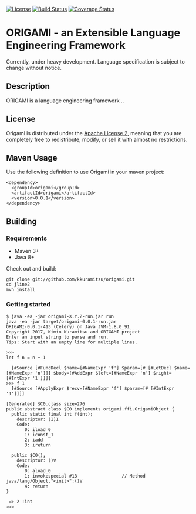 [![License](https://img.shields.io/badge/license-Apache%202-blue.svg)](#license)
[![Build Status](https://travis-ci.org/sekiguchi-nagisa/ydsh.svg?branch=master)](https://travis-ci.org/sekiguchi-nagisa/ydsh)
[![Coverage Status](https://coveralls.io/repos/github/sekiguchi-nagisa/ydsh/badge.svg?branch=master)](https://coveralls.io/github/sekiguchi-nagisa/ydsh?branch=master)

# ORIGAMI - an Extensible Language Engineering Framework

Currently, under heavy development.
Language specification is subject to change without notice. 

Description
-----------

ORIGAMI is a language engineering framework ..

License
-------

Origami is distributed under the [Apache License 2](http://www.apache.org/licenses/LICENSE-2.0), meaning that you are completely free to redistribute, modify, or sell it with almost no restrictions.

<!--
Documentation
-------------

* [wiki](https://github.com/jline/jline2/wiki)

Forums
------

* [origami-users](https://groups.google.com/group/origami-users)
* [origami-dev](https://groups.google.com/group/origami-dev)

-->

Maven Usage
-----------

Use the following definition to use Origami in your maven project:

```
<dependency>
  <groupId>origami</groupId>
  <artifactId>origami</artifactId>
  <version>0.0.1</version>
</dependency>
```

Building
--------

### Requirements

* Maven 3+
* Java 8+

Check out and build:

```
git clone git://github.com/kkuramitsu/origami.git
cd jline2
mvn install
```

### Getting started

```
$ java -ea -jar origami-X.Y.Z-run.jar run
java -ea -jar target/origami-0.0.1-run.jar
ORIGAMI-0.0.1-413 (Celery) on Java JVM-1.8.0_91
Copyright 2017, Kimio Kuramitsu and ORIGAMI project
Enter an input string to parse and run.
Tips: Start with an empty line for multiple lines.

>>> 
let f n = n + 1

  [#Source [#FuncDecl $name=[#NameExpr 'f'] $param=[# [#LetDecl $name=[#NameExpr 'n']]] $body=[#AddExpr $left=[#NameExpr 'n'] $right=[#IntExpr '1']]]]
>>> f 1
  [#Source [#ApplyExpr $recv=[#NameExpr 'f'] $param=[# [#IntExpr '1']]]]

[Generated] $C0.class size=276
public abstract class $C0 implements origami.ffi.OrigamiObject {
  public static final int f(int);
    descriptor: (I)I
    Code:
       0: iload_0
       1: iconst_1
       2: iadd
       3: ireturn

  public $C0();
    descriptor: ()V
    Code:
       0: aload_0
       1: invokespecial #13                 // Method java/lang/Object."<init>":()V
       4: return
}

 => 2 :int
>>> 


```


